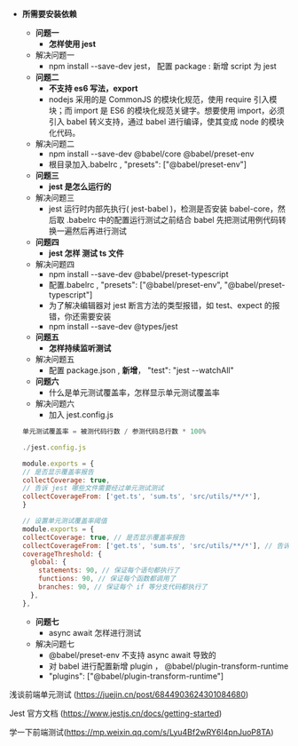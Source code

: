 - **所需要安装依赖**

  - **问题一**
    - **怎样使用 jest**
  - 解决问题一
    - npm install --save-dev jest， 配置 package : 新增 script 为 jest
  - **问题二**
    - **不支持 es6 写法，export**
    - nodejs 采用的是 CommonJS 的模块化规范，使用 require 引入模块；而 import 是 ES6 的模块化规范关键字。想要使用 import，必须引入 babel 转义支持，通过 babel 进行编译，使其变成 node 的模块化代码。
  - 解决问题二
    - npm install --save-dev @babel/core @babel/preset-env
    - 根目录加入.babelrc , "presets": ["@babel/preset-env"]
  - **问题三**
    - **jest 是怎么运行的**
  - 解决问题三
    - jest 运行时内部先执行( jest-babel )，检测是否安装 babel-core，然后取 .babelrc 中的配置运行测试之前结合 babel 先把测试用例代码转换一遍然后再进行测试
  - **问题四**
    - **jest 怎样 测试 ts 文件**
  - 解决问题四
    - npm install --save-dev @babel/preset-typescript
    - 配置.babelrc , "presets": ["@babel/preset-env", "@babel/preset-typescript"]
    - 为了解决编辑器对 jest 断言方法的类型报错，如 test、expect 的报错，你还需要安装
    - npm install --save-dev @types/jest
  - **问题五**
    - **怎样持续监听测试**
  - 解决问题五
    - 配置 package.json , **新增**， "test": "jest --watchAll"
  - **问题六**
    - 什么是单元测试覆盖率，怎样显示单元测试覆盖率
  - 解决问题六
    - 加入 jest.config.js

  ```js
  单元测试覆盖率 = 被测代码行数 / 参测代码总行数 * 100%

  ./jest.config.js

  module.exports = {
  // 是否显示覆盖率报告
  collectCoverage: true,
  // 告诉 jest 哪些文件需要经过单元测试测试
  collectCoverageFrom: ['get.ts', 'sum.ts', 'src/utils/**/*'],
  }
  ```

  ```js
  // 设置单元测试覆盖率阈值
  module.exports = {
  collectCoverage: true, // 是否显示覆盖率报告
  collectCoverageFrom: ['get.ts', 'sum.ts', 'src/utils/**/*'], // 告诉 jest 哪些文件需要经过单元测试测试
  coverageThreshold: {
    global: {
      statements: 90, // 保证每个语句都执行了
      functions: 90, // 保证每个函数都调用了
      branches: 90, // 保证每个 if 等分支代码都执行了
    },
  },
  ```

  - **问题七**
    - async await 怎样进行测试
  - 解决问题七
    - @babel/preset-env 不支持 async await 导致的
    - 对 babel 进行配置新增 plugin ， @babel/plugin-transform-runtime
    - "plugins": ["@babel/plugin-transform-runtime"]

浅谈前端单元测试 (https://juejin.cn/post/6844903624301084680)

Jest 官方文档 (https://www.jestjs.cn/docs/getting-started)

学一下前端测试(https://mp.weixin.qq.com/s/Lyu4Bf2wRY6I4pnJuoP8TA)
